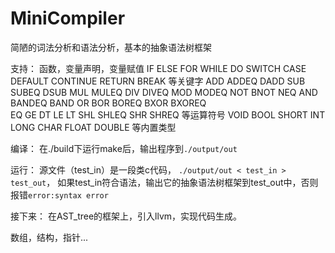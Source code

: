 # MiniCompiler
简陋的词法分析和语法分析，基本的抽象语法树框架

支持：
函数，变量声明，变量赋值
IF ELSE FOR WHILE DO SWITCH CASE DEFAULT CONTINUE RETURN BREAK 等关键字
ADD ADDEQ DADD SUB SUBEQ DSUB MUL MULEQ DIV DIVEQ MOD MODEQ 
NOT BNOT NEQ AND BANDEQ BAND OR BOR BOREQ BXOR BXOREQ  
EQ GE DT LE LT SHL SHLEQ SHR SHREQ 等运算符号
VOID BOOL SHORT INT LONG CHAR FLOAT DOUBLE 等内置类型

编译：
在./build下运行make后，输出程序到`./output/out`

运行：
源文件（test_in）是一段类c代码，
`./output/out < test_in > test_out`，
如果test_in符合语法，输出它的抽象语法树框架到test_out中，否则报错`error:syntax error`

接下来：
在AST_tree的框架上，引入llvm，实现代码生成。

数组，结构，指针...

